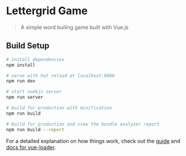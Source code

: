 # Lettergrid Game

> A simple word builing game built with Vue.js

## Build Setup

``` bash
# install dependencies
npm install

# serve with hot reload at localhost:8080
npm run dev

# start nodejs server
npm run server

# build for production with minification
npm run build

# build for production and view the bundle analyzer report
npm run build --report
```

For a detailed explanation on how things work, check out the [guide](http://vuejs-templates.github.io/webpack/) and [docs for vue-loader](http://vuejs.github.io/vue-loader).

